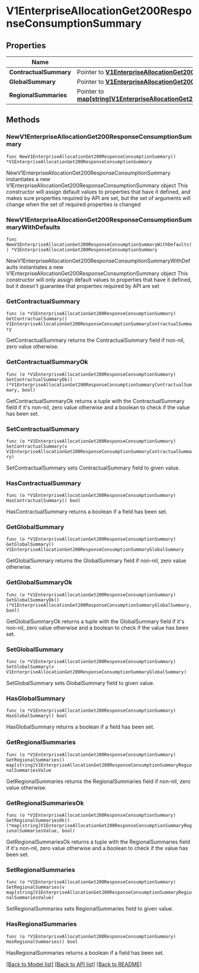 # V1EnterpriseAllocationGet200ResponseConsumptionSummary

## Properties

Name | Type | Description | Notes
------------ | ------------- | ------------- | -------------
**ContractualSummary** | Pointer to [**V1EnterpriseAllocationGet200ResponseConsumptionSummaryContractualSummary**](V1EnterpriseAllocationGet200ResponseConsumptionSummaryContractualSummary.md) |  | [optional] 
**GlobalSummary** | Pointer to [**V1EnterpriseAllocationGet200ResponseConsumptionSummaryGlobalSummary**](V1EnterpriseAllocationGet200ResponseConsumptionSummaryGlobalSummary.md) |  | [optional] 
**RegionalSummaries** | Pointer to [**map[string]V1EnterpriseAllocationGet200ResponseConsumptionSummaryRegionalSummariesValue**](V1EnterpriseAllocationGet200ResponseConsumptionSummaryRegionalSummariesValue.md) |  | [optional] 

## Methods

### NewV1EnterpriseAllocationGet200ResponseConsumptionSummary

`func NewV1EnterpriseAllocationGet200ResponseConsumptionSummary() *V1EnterpriseAllocationGet200ResponseConsumptionSummary`

NewV1EnterpriseAllocationGet200ResponseConsumptionSummary instantiates a new V1EnterpriseAllocationGet200ResponseConsumptionSummary object
This constructor will assign default values to properties that have it defined,
and makes sure properties required by API are set, but the set of arguments
will change when the set of required properties is changed

### NewV1EnterpriseAllocationGet200ResponseConsumptionSummaryWithDefaults

`func NewV1EnterpriseAllocationGet200ResponseConsumptionSummaryWithDefaults() *V1EnterpriseAllocationGet200ResponseConsumptionSummary`

NewV1EnterpriseAllocationGet200ResponseConsumptionSummaryWithDefaults instantiates a new V1EnterpriseAllocationGet200ResponseConsumptionSummary object
This constructor will only assign default values to properties that have it defined,
but it doesn't guarantee that properties required by API are set

### GetContractualSummary

`func (o *V1EnterpriseAllocationGet200ResponseConsumptionSummary) GetContractualSummary() V1EnterpriseAllocationGet200ResponseConsumptionSummaryContractualSummary`

GetContractualSummary returns the ContractualSummary field if non-nil, zero value otherwise.

### GetContractualSummaryOk

`func (o *V1EnterpriseAllocationGet200ResponseConsumptionSummary) GetContractualSummaryOk() (*V1EnterpriseAllocationGet200ResponseConsumptionSummaryContractualSummary, bool)`

GetContractualSummaryOk returns a tuple with the ContractualSummary field if it's non-nil, zero value otherwise
and a boolean to check if the value has been set.

### SetContractualSummary

`func (o *V1EnterpriseAllocationGet200ResponseConsumptionSummary) SetContractualSummary(v V1EnterpriseAllocationGet200ResponseConsumptionSummaryContractualSummary)`

SetContractualSummary sets ContractualSummary field to given value.

### HasContractualSummary

`func (o *V1EnterpriseAllocationGet200ResponseConsumptionSummary) HasContractualSummary() bool`

HasContractualSummary returns a boolean if a field has been set.

### GetGlobalSummary

`func (o *V1EnterpriseAllocationGet200ResponseConsumptionSummary) GetGlobalSummary() V1EnterpriseAllocationGet200ResponseConsumptionSummaryGlobalSummary`

GetGlobalSummary returns the GlobalSummary field if non-nil, zero value otherwise.

### GetGlobalSummaryOk

`func (o *V1EnterpriseAllocationGet200ResponseConsumptionSummary) GetGlobalSummaryOk() (*V1EnterpriseAllocationGet200ResponseConsumptionSummaryGlobalSummary, bool)`

GetGlobalSummaryOk returns a tuple with the GlobalSummary field if it's non-nil, zero value otherwise
and a boolean to check if the value has been set.

### SetGlobalSummary

`func (o *V1EnterpriseAllocationGet200ResponseConsumptionSummary) SetGlobalSummary(v V1EnterpriseAllocationGet200ResponseConsumptionSummaryGlobalSummary)`

SetGlobalSummary sets GlobalSummary field to given value.

### HasGlobalSummary

`func (o *V1EnterpriseAllocationGet200ResponseConsumptionSummary) HasGlobalSummary() bool`

HasGlobalSummary returns a boolean if a field has been set.

### GetRegionalSummaries

`func (o *V1EnterpriseAllocationGet200ResponseConsumptionSummary) GetRegionalSummaries() map[string]V1EnterpriseAllocationGet200ResponseConsumptionSummaryRegionalSummariesValue`

GetRegionalSummaries returns the RegionalSummaries field if non-nil, zero value otherwise.

### GetRegionalSummariesOk

`func (o *V1EnterpriseAllocationGet200ResponseConsumptionSummary) GetRegionalSummariesOk() (*map[string]V1EnterpriseAllocationGet200ResponseConsumptionSummaryRegionalSummariesValue, bool)`

GetRegionalSummariesOk returns a tuple with the RegionalSummaries field if it's non-nil, zero value otherwise
and a boolean to check if the value has been set.

### SetRegionalSummaries

`func (o *V1EnterpriseAllocationGet200ResponseConsumptionSummary) SetRegionalSummaries(v map[string]V1EnterpriseAllocationGet200ResponseConsumptionSummaryRegionalSummariesValue)`

SetRegionalSummaries sets RegionalSummaries field to given value.

### HasRegionalSummaries

`func (o *V1EnterpriseAllocationGet200ResponseConsumptionSummary) HasRegionalSummaries() bool`

HasRegionalSummaries returns a boolean if a field has been set.


[[Back to Model list]](../README.md#documentation-for-models) [[Back to API list]](../README.md#documentation-for-api-endpoints) [[Back to README]](../README.md)


